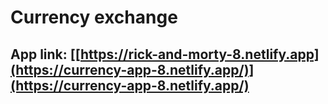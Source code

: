 # Currency exchange

## App link: [[https://rick-and-morty-8.netlify.app](https://currency-app-8.netlify.app/)](https://currency-app-8.netlify.app/)
